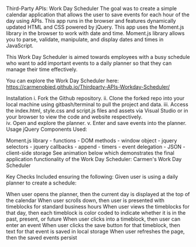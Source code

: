 Third-Party APIs: Work Day Scheduler
The goal was to create a simple calendar application that allows the user to save events for each hour of the day using APIs. This app runs in the browser and features dynamically updated HTML and CSS powered by jQuery. This app uses the Moment.js library in the browser to work with date and time. Moment.js library allows you to parse, validate, manipulate, and display dates and times in JavaScript.

This Work Day Scheduler is aimed towards employees with a busy schedule who want to add important events to a daily planner so that they can manage their time effectively.

You can explore the Work Day Scheduler here: https://carmenobied.github.io/Thirdparty-APIs-Workday-Scheduler/

Installation
i. Fork the Github repository.
ii. Clone the forked repo into your local machine using gitbash/terminal to pull the project and data.
iii. Access the index.html, style.css and script.js files and assets via Visual Studio or in your browser to view the code and website respectively.  
iv. Open and explore the planner.
v. Enter and save events into the planner. 
Usage
jQuery Components Used:

Moment.js library - functions - DOM methods - window object - jquery selectors - jquery callbacks - append - timers - event delegation - JSON - client-side storage 
See animation below which demonstrates the final application functionality of the Work Day Scheduler: Carmen's Work Day Scheduler

Key Checks Included ensuring the following:
Given user is using a daily planner to create a schedule:

When user opens the planner, then the current day is displayed at the top of the calendar
When user scrolls down, then user is presented with timeblocks for standard business hours
When user views the timeblocks for that day, then each timeblock is color coded to indicate whether it is in the past, present, or future
When user clicks into a timeblock, then user can enter an event
When user clicks the save button for that timeblock, then text for that event is saved in local storage
When user refreshes the page, then the saved events persist
